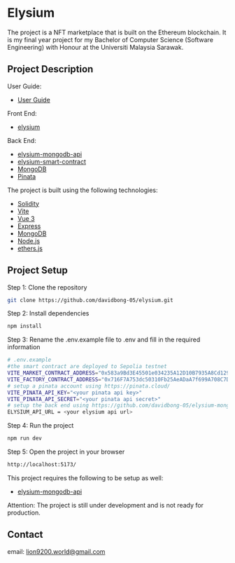 # Elysium

The project is a NFT marketplace that is built on the Ethereum blockchain. It is my final year project for my Bachelor of Computer Science (Software Engineering) with Honour at the Universiti Malaysia Sarawak.

## Project Description

User Guide:

- [User Guide](https://elysium-user-guide.vercel.app/)

Front End:

- [elysium](https://github.com/davidbong-05/elysium.git)

Back End:

- [elysium-mongodb-api](https://github.com/davidbong-05/elysium-mongodb-api.git)
- [elysium-smart-contract](https://github.com/davidbong-05/elysium-smart-contract.git)
- [MongoDB](https://www.mongodb.com/)
- [Pinata](https://pinata.cloud/)

The project is built using the following technologies:

- [Solidity](https://docs.soliditylang.org/en/v0.8.4/)
- [Vite](https://vitejs.dev/)
- [Vue 3](https://v3.vuejs.org/)
- [Express](https://expressjs.com/)
- [MongoDB](https://www.mongodb.com/)
- [Node.js](https://nodejs.org/en/)
- [ethers.js](https://docs.ethers.io/v6/)

## Project Setup

Step 1: Clone the repository

```bash
git clone https://github.com/davidbong-05/elysium.git
```

Step 2: Install dependencies

```bash
npm install
```

Step 3: Rename the .env.example file to .env and fill in the required information

```bash
# .env.example
#the smart contract are deployed to Sepolia testnet
VITE_MARKET_CONTRACT_ADDRESS="0x583a9Bd3E45501e034235A12D10B7935A8Cd129E"
VITE_FACTORY_CONTRACT_ADDRESS="0x716F7A753dc50310Fb25AeADaA7f699A708C7Db0"
# setup a pinata account using https://pinata.cloud/
VITE_PINATA_API_KEY="<your pinata api key>"
VITE_PINATA_API_SECRET="<your pinata api secret>"
# setup the back end using https://github.com/davidbong-05/elysium-mongodb-api.git
ELYSIUM_API_URL = <your elysium api url>
```

Step 4: Run the project

```bash
npm run dev
```

Step 5: Open the project in your browser

```bash
http://localhost:5173/
```

This project requires the following to be setup as well:

- [elysium-mongodb-api](https://github.com/davidbong-05/elysium-mongodb-api.git)

Attention: The project is still under development and is not ready for production.

## Contact

email: lion9200.world@gmail.com
